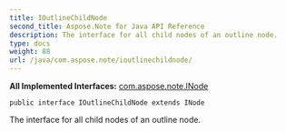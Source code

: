 ```yaml
---
title: IOutlineChildNode
second_title: Aspose.Note for Java API Reference
description: The interface for all child nodes of an outline node.
type: docs
weight: 88
url: /java/com.aspose.note/ioutlinechildnode/
---
```


**All Implemented Interfaces:**
[com.aspose.note.INode](../../com.aspose.note/inode)
```
public interface IOutlineChildNode extends INode
```

The interface for all child nodes of an outline node.
